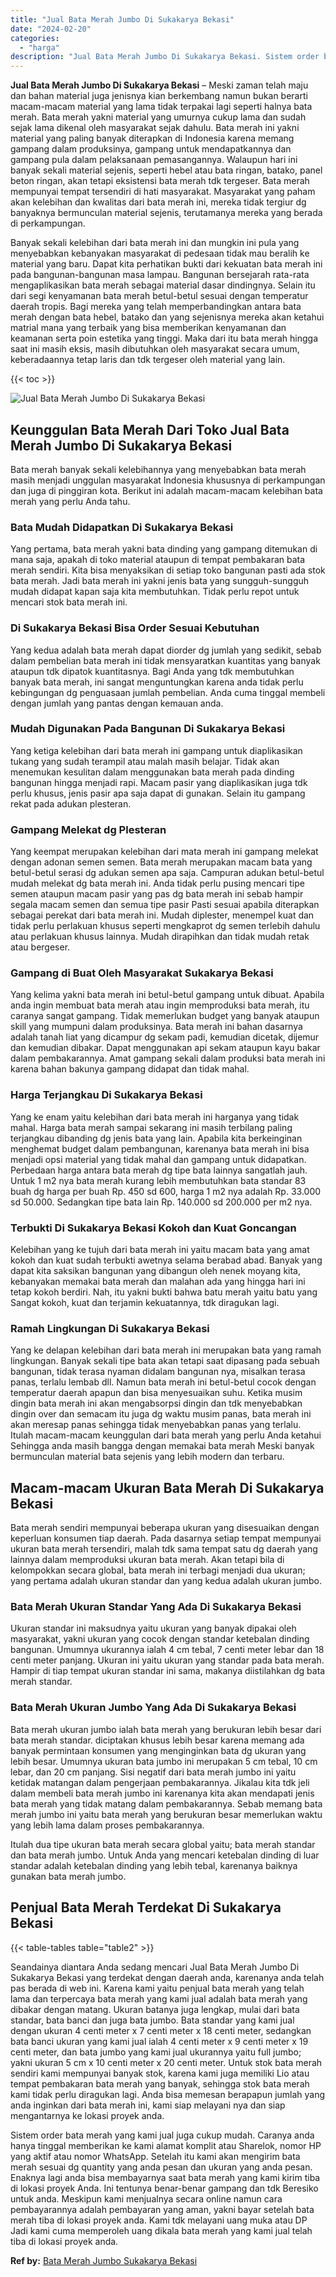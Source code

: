 ```yaml
---
title: "Jual Bata Merah Jumbo Di Sukakarya Bekasi"
date: "2024-02-20"
categories: 
  - "harga"
description: "Jual Bata Merah Jumbo Di Sukakarya Bekasi. Sistem order bata merah yang kami jual juga cukup mudah. Caranya anda hanya tinggal memberikan ke kami alamat komp..."
---
```


**Jual Bata Merah Jumbo Di Sukakarya Bekasi** – Meski zaman telah maju dan bahan material juga jenisnya kian berkembang namun bukan berarti macam-macam material yang lama tidak terpakai lagi seperti halnya bata merah. Bata merah yakni material yang umurnya cukup lama dan sudah sejak lama dikenal oleh masyarakat sejak dahulu. Bata merah ini yakni material yang paling banyak diterapkan di Indonesia karena memang gampang dalam produksinya, gampang untuk mendapatkannya dan gampang pula dalam pelaksanaan pemasangannya. Walaupun hari ini banyak sekali material sejenis, seperti hebel atau bata ringan, batako, panel beton ringan, akan tetapi eksistensi bata merah tdk tergeser. Bata merah mempunyai tempat tersendiri di hati masyarakat. Masyarakat yang paham akan kelebihan dan kwalitas dari bata merah ini, mereka tidak tergiur dg banyaknya bermunculan material sejenis, terutamanya mereka yang berada di perkampungan.

Banyak sekali kelebihan dari bata merah ini dan mungkin ini pula yang menyebabkan kebanyakan masyarakat di pedesaan tidak mau beralih ke material yang baru. Dapat kita perhatikan bukti dari kekuatan bata merah ini pada bangunan-bangunan masa lampau. Bangunan bersejarah rata-rata mengaplikasikan bata merah sebagai material dasar dindingnya. Selain itu dari segi kenyamanan bata merah betul-betul sesuai dengan temperatur daerah tropis. Bagi mereka yang telah memperbandingkan antara bata merah dengan bata hebel, batako dan yang sejenisnya mereka akan ketahui matrial mana yang terbaik yang bisa memberikan kenyamanan dan keamanan serta poin estetika yang tinggi. Maka dari itu bata merah hingga saat ini masih eksis, masih dibutuhkan oleh masyarakat secara umum, keberadaannya tetap laris dan tdk tergeser oleh material yang lain.

{{< toc >}}

![Jual Bata Merah Jumbo Di Sukakarya Bekasi](/images/jual-bata-merah-08.png)

## Keunggulan Bata Merah Dari Toko Jual Bata Merah Jumbo Di Sukakarya Bekasi

Bata merah banyak sekali kelebihannya yang menyebabkan bata merah masih menjadi unggulan masyarakat Indonesia khususnya di perkampungan dan juga di pinggiran kota. Berikut ini adalah macam-macam kelebihan bata merah yang perlu Anda tahu.

### Bata Mudah Didapatkan Di Sukakarya Bekasi

Yang pertama, bata merah yakni bata dinding yang gampang ditemukan di mana saja, apakah di toko material ataupun di tempat pembakaran bata merah sendiri. Kita bisa menyaksikan di setiap toko bangunan pasti ada stok bata merah. Jadi bata merah ini yakni jenis bata yang sungguh-sungguh mudah didapat kapan saja kita membutuhkan. Tidak perlu repot untuk mencari stok bata merah ini.

### Di Sukakarya Bekasi Bisa Order Sesuai Kebutuhan

Yang kedua adalah bata merah dapat diorder dg jumlah yang sedikit, sebab dalam pembelian bata merah ini tidak mensyaratkan kuantitas yang banyak ataupun tdk dipatok kuantitasnya. Bagi Anda yang tdk membutuhkan banyak bata merah, ini sangat menguntungkan karena anda tidak perlu kebingungan dg penguasaan jumlah pembelian. Anda cuma tinggal membeli dengan jumlah yang pantas dengan kemauan anda.

### Mudah Digunakan Pada Bangunan Di Sukakarya Bekasi

Yang ketiga kelebihan dari bata merah ini gampang untuk diaplikasikan tukang yang sudah terampil atau malah masih belajar. Tidak akan menemukan kesulitan dalam menggunakan bata merah pada dinding bangunan hingga menjadi rapi. Macam pasir yang diaplikasikan juga tdk perlu khusus, jenis pasir apa saja dapat di gunakan. Selain itu gampang rekat pada adukan plesteran.

### Gampang Melekat dg Plesteran

Yang keempat merupakan kelebihan dari mata merah ini gampang melekat dengan adonan semen semen. Bata merah merupakan macam bata yang betul-betul serasi dg adukan semen apa saja. Campuran adukan betul-betul mudah melekat dg bata merah ini. Anda tidak perlu pusing mencari tipe semen ataupun macam pasir yang pas dg bata merah ini sebab hampir segala macam semen dan semua tipe pasir Pasti sesuai apabila diterapkan sebagai perekat dari bata merah ini. Mudah diplester, menempel kuat dan tidak perlu perlakuan khusus seperti mengkaprot dg semen terlebih dahulu atau perlakuan khusus lainnya. Mudah dirapihkan dan tidak mudah retak atau bergeser.

### Gampang di Buat Oleh Masyarakat Sukakarya Bekasi

Yang kelima yakni bata merah ini betul-betul gampang untuk dibuat. Apabila anda ingin membuat bata merah atau ingin memproduksi bata merah, itu caranya sangat gampang. Tidak memerlukan budget yang banyak ataupun skill yang mumpuni dalam produksinya. Bata merah ini bahan dasarnya adalah tanah liat yang dicampur dg sekam padi, kemudian dicetak, dijemur dan kemudian dibakar. Dapat menggunakan api sekam ataupun kayu bakar dalam pembakarannya. Amat gampang sekali dalam produksi bata merah ini karena bahan bakunya gampang didapat dan tidak mahal.

### Harga Terjangkau Di Sukakarya Bekasi

Yang ke enam yaitu kelebihan dari bata merah ini harganya yang tidak mahal. Harga bata merah sampai sekarang ini masih terbilang paling terjangkau dibanding dg jenis bata yang lain. Apabila kita berkeinginan menghemat budget dalam pembangunan, karenanya bata merah ini bisa menjadi opsi material yang tidak mahal dan gampang untuk didapatkan. Perbedaan harga antara bata merah dg tipe bata lainnya sangatlah jauh. Untuk 1 m2 nya bata merah kurang lebih membutuhkan bata standar 83 buah dg harga per buah Rp. 450 sd 600, harga 1 m2 nya adalah Rp. 33.000 sd 50.000. Sedangkan tipe bata lain Rp. 140.000 sd 200.000 per m2 nya.

### Terbukti Di Sukakarya Bekasi Kokoh dan Kuat Goncangan

Kelebihan yang ke tujuh dari bata merah ini yaitu macam bata yang amat kokoh dan kuat sudah terbukti awetnya selama berabad abad. Banyak yang dapat kita saksikan bangunan yang dibangun oleh nenek moyang kita, kebanyakan memakai bata merah dan malahan ada yang hingga hari ini tetap kokoh berdiri. Nah, itu yakni bukti bahwa batu merah yaitu batu yang Sangat kokoh, kuat dan terjamin kekuatannya, tdk diragukan lagi.

### Ramah Lingkungan Di Sukakarya Bekasi

Yang ke delapan kelebihan dari bata merah ini merupakan bata yang ramah lingkungan. Banyak sekali tipe bata akan tetapi saat dipasang pada sebuah bangunan, tidak terasa nyaman didalam bangunan nya, misalkan terasa panas, terlalu lembab dll. Namun bata merah ini betul-betul cocok dengan temperatur daerah apapun dan bisa menyesuaikan suhu. Ketika musim dingin bata merah ini akan mengabsorpsi dingin dan tdk menyebabkan dingin over dan semacam itu juga dg waktu musim panas, bata merah ini akan meresap panas sehingga tidak menyebabkan panas yang terlalu. Itulah macam-macam keunggulan dari bata merah yang perlu Anda ketahui Sehingga anda masih bangga dengan memakai bata merah Meski banyak bermunculan material bata sejenis yang lebih modern dan terbaru.

## Macam-macam Ukuran Bata Merah Di Sukakarya Bekasi

Bata merah sendiri mempunyai beberapa ukuran yang disesuaikan dengan keperluan konsumen tiap daerah. Pada dasarnya setiap tempat mempunyai ukuran bata merah tersendiri, malah tdk sama tempat satu dg daerah yang lainnya dalam memproduksi ukuran bata merah. Akan tetapi bila di kelompokkan secara global, bata merah ini terbagi menjadi dua ukuran; yang pertama adalah ukuran standar dan yang kedua adalah ukuran jumbo.

### Bata Merah Ukuran Standar Yang Ada Di Sukakarya Bekasi

Ukuran standar ini maksudnya yaitu ukuran yang banyak dipakai oleh masyarakat, yakni ukuran yang cocok dengan standar ketebalan dinding bangunan. Umumnya ukurannya ialah 4 cm tebal, 7 centi meter lebar dan 18 centi meter panjang. Ukuran ini yaitu ukuran yang standar pada bata merah. Hampir di tiap tempat ukuran standar ini sama, makanya diistilahkan dg bata merah standar.

### Bata Merah Ukuran Jumbo Yang Ada Di Sukakarya Bekasi

Bata merah ukuran jumbo ialah bata merah yang berukuran lebih besar dari bata merah standar. diciptakan khusus lebih besar karena memang ada banyak permintaan konsumen yang menginginkan bata dg ukuran yang lebih besar. Umumnya ukuran bata jumbo ini merupakan 5 cm tebal, 10 cm lebar, dan 20 cm panjang. Sisi negatif dari bata merah jumbo ini yaitu ketidak matangan dalam pengerjaan pembakarannya. Jikalau kita tdk jeli dalam membeli bata merah jumbo ini karenanya kita akan mendapati jenis bata merah yang tidak matang dalam pembakarannya. Sebab memang bata merah jumbo ini yaitu bata merah yang berukuran besar memerlukan waktu yang lebih lama dalam proses pembakarannya.

Itulah dua tipe ukuran bata merah secara global yaitu; bata merah standar dan bata merah jumbo. Untuk Anda yang mencari ketebalan dinding di luar standar adalah ketebalan dinding yang lebih tebal, karenanya baiknya gunakan bata merah jumbo.

## Penjual Bata Merah Terdekat Di Sukakarya Bekasi

{{< table-tables table="table2" >}}

Seandainya diantara Anda sedang mencari Jual Bata Merah Jumbo Di Sukakarya Bekasi yang terdekat dengan daerah anda, karenanya anda telah pas berada di web ini. Karena kami yaitu penjual bata merah yang telah lama dan terpercaya bata merah yang kami jual adalah bata merah yang dibakar dengan matang. Ukuran batanya juga lengkap, mulai dari bata standar, bata banci dan juga bata jumbo. Bata standar yang kami jual dengan ukuran 4 centi meter x 7 centi meter x 18 centi meter, sedangkan bata banci ukuran yang kami jual ialah 4 centi meter x 9 centi meter x 19 centi meter, dan bata jumbo yang kami jual ukurannya yaitu full jumbo; yakni ukuran 5 cm x 10 centi meter x 20 centi meter. Untuk stok bata merah sendiri kami mempunyai banyak stok, karena kami juga memiliki Lio atau tempat pembakaran bata merah yang banyak, sehingga stok bata merah kami tidak perlu diragukan lagi. Anda bisa memesan berapapun jumlah yang anda inginkan dari bata merah ini, kami siap melayani nya dan siap mengantarnya ke lokasi proyek anda.

Sistem order bata merah yang kami jual juga cukup mudah. Caranya anda hanya tinggal memberikan ke kami alamat komplit atau Sharelok, nomor HP yang aktif atau nomor WhatsApp. Setelah itu kami akan mengirim bata merah sesuai dg quantity yang anda pesan dan ukuran yang anda pesan. Enaknya lagi anda bisa membayarnya saat bata merah yang kami kirim tiba di lokasi proyek Anda. Ini tentunya benar-benar gampang dan tdk Beresiko untuk anda. Meskipun kami menjualnya secara online namun cara pembayarannya adalah pembayaran yang aman, yakni bayar setelah bata merah tiba di lokasi proyek anda. Kami tdk melayani uang muka atau DP Jadi kami cuma memperoleh uang dikala bata merah yang kami jual telah tiba di lokasi proyek anda.

**Ref by:** [Bata Merah Jumbo Sukakarya Bekasi](https://id.wikipedia.org/wiki/Bata)

